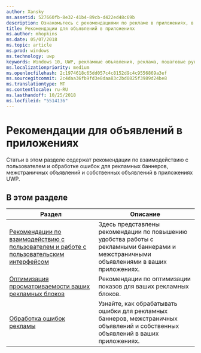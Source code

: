 ```yaml
---
author: Xansky
ms.assetid: 527660fb-8e32-41b4-89cb-d422ed48c69b
description: Ознакомьтесь с рекомендациями по рекламе в приложениях, в том числе по взаимодействию с пользователем и обработке ошибок.
title: Рекомендации для объявлений в приложениях
ms.author: mhopkins
ms.date: 05/07/2018
ms.topic: article
ms.prod: windows
ms.technology: uwp
keywords: Windows 10, UWP, рекламные объявления, реклама, пошаговые руководства
ms.localizationpriority: medium
ms.openlocfilehash: 2c1974618c65dd057c4c8152d9c4c9556869a3ef
ms.sourcegitcommit: 2c4daa36fb9fd3e8daa83c2bd0825f3989d24be8
ms.translationtype: MT
ms.contentlocale: ru-RU
ms.lasthandoff: 10/25/2018
ms.locfileid: "5514136"
---
```

# <a name="best-practices-for-ads-in-apps"></a>Рекомендации для объявлений в приложениях

Статьи в этом разделе содержат рекомендации по взаимодействию с пользователем и обработке ошибок для рекламных баннеров, межстраничных объявлений и собственных объявлений в приложениях UWP.

## <a name="in-this-section"></a>В этом разделе

|  Раздел    | Описание |               
|----------|-------|
| [Рекомендации по взаимодействию с пользователем и работе с пользовательским интерфейсом](ui-and-user-experience-guidelines.md) | Здесь представлены рекомендации по повышению удобства работы с рекламными баннерами и межстраничными объявлениями в ваших приложениях. |
| [Оптимизация просматриваемости ваших рекламных блоков](optimize-ad-unit-viewability.md) | Рекомендации по оптимизации показов для ваших рекламных блоков. |
| [Обработка ошибок рекламы](error-handling-with-advertising-libraries.md)     |  Узнайте, как обрабатывать ошибки для рекламных баннеров, межстраничных объявлений и собственных объявлений в ваших приложениях.          |



 

 

